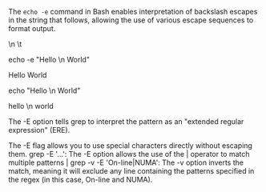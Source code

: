 The `echo -e` command in Bash enables interpretation of backslash escapes in the string that follows, allowing the use of various escape sequences to format output.

\n
\t

echo -e "Hello \n World"

Hello
 World


echo "Hello \n World"

hello \n world


The -E option tells grep to interpret the pattern as an "extended regular expression" (ERE).

The -E flag allows you to use special characters directly without escaping them.
grep -E '...': The -E option allows the use of the | operator to match multiple patterns
| grep -v -E 'On-line|NUMA': The -v option inverts the match, meaning it will exclude any line containing the patterns specified in the regex (in this case, On-line and NUMA).
